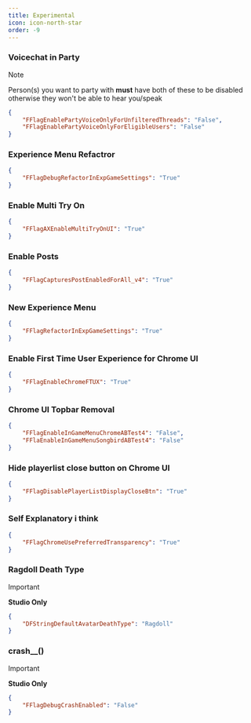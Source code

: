 ```yaml
---
title: Experimental
icon: icon-north-star
order: -9
---
```

### Voicechat in Party
> [!NOTE]
> Person(s) you want to party with **must** have both of these to be disabled otherwise they won't be able to hear you/speak
```json
{
    "FFlagEnablePartyVoiceOnlyForUnfilteredThreads": "False",
    "FFlagEnablePartyVoiceOnlyForEligibleUsers": "False"
}
```
### Experience Menu Refactror
```json
{
    "FFlagDebugRefactorInExpGameSettings": "True"
}
```
### Enable Multi Try On
```json
{
    "FFlagAXEnableMultiTryOnUI": "True"
}
```
### Enable Posts
```json
{
    "FFlagCapturesPostEnabledForAll_v4": "True"
}
```
### New Experience Menu
```json
{
    "FFlagRefactorInExpGameSettings": "True"
}
```
### Enable First Time User Experience for Chrome UI
```json
{
    "FFlagEnableChromeFTUX": "True"
}
```
### Chrome UI Topbar Removal
```json
{
    "FFlagEnableInGameMenuChromeABTest4": "False",
    "FFlaEnableInGameMenuSongbirdABTest4": "False"
}
```
### Hide playerlist close button on Chrome UI
```json
{
    "FFlagDisablePlayerListDisplayCloseBtn": "True"
}
```
### Self Explanatory i think
```json
{
    "FFlagChromeUsePreferredTransparency": "True"
}
```
### Ragdoll Death Type

> [!IMPORTANT]
> **Studio Only**

```json
{
    "DFStringDefaultAvatarDeathType": "Ragdoll"
}
```
### crash__()

> [!IMPORTANT]
> **Studio Only**
```json
{
    "FFlagDebugCrashEnabled": "False"
}
```
